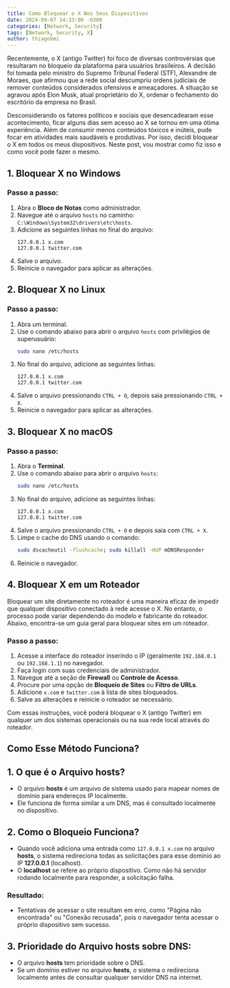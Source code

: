 ```yaml
---
title: Como Bloquear o X Nos Seus Dispositivos
date: 2024-09-07 14:33:00 -0300
categories: [Network, Security]
tags: [Network, Security, X]
author: thiagobmi
---
```


Recentemente, o X (antigo Twitter) foi foco de diversas controvérsias que resultaram no bloqueio da plataforma para usuários brasileiros. A decisão foi tomada pelo ministro do Supremo Tribunal Federal (STF), Alexandre de Moraes, que afirmou que a rede social descumpriu ordens judiciais de remover conteúdos considerados ofensivos e ameaçadores. A situação se agravou após Elon Musk, atual proprietário do X, ordenar o fechamento do escritório da empresa no Brasil.

Desconsiderando os fatores políticos e sociais que desencadearam esse acontecimento, ficar alguns dias sem acesso ao X se tornou em uma ótima experiência. Além de consumir menos conteúdos tóxicos e inúteis, pude focar em atividades mais saudáveis e produtivas. Por isso, decidi bloquear o X em todos os meus dispositivos. Neste post, vou mostrar como fiz isso e como você pode fazer o mesmo.


## 1. Bloquear X no Windows
### Passo a passo:
1. Abra o **Bloco de Notas** como administrador.
2. Navegue até o arquivo `hosts` no caminho: `C:\Windows\System32\drivers\etc\hosts`.
3. Adicione as seguintes linhas no final do arquivo:
   ```
   127.0.0.1 x.com
   127.0.0.1 twitter.com
   ```
4. Salve o arquivo.
5. Reinicie o navegador para aplicar as alterações.

## 2. Bloquear X no Linux
### Passo a passo:
1. Abra um terminal.
2. Use o comando abaixo para abrir o arquivo `hosts` com privilégios de superusuário:
   ```bash
   sudo nano /etc/hosts
   ```
3. No final do arquivo, adicione as seguintes linhas:
   ```
   127.0.0.1 x.com
   127.0.0.1 twitter.com
   ```
4. Salve o arquivo pressionando `CTRL + O`, depois saia pressionando `CTRL + X`.
5. Reinicie o navegador para aplicar as alterações.

## 3. Bloquear X no macOS
### Passo a passo:
1. Abra o **Terminal**.
2. Use o comando abaixo para abrir o arquivo `hosts`:
   ```bash
   sudo nano /etc/hosts
   ```
3. No final do arquivo, adicione as seguintes linhas:
   ```
   127.0.0.1 x.com
   127.0.0.1 twitter.com
   ```
4. Salve o arquivo pressionando `CTRL + O` e depois saia com `CTRL + X`.
5. Limpe o cache do DNS usando o comando:
   ```bash
   sudo dscacheutil -flushcache; sudo killall -HUP mDNSResponder
   ```
6. Reinicie o navegador.

## 4. Bloquear X em um Roteador
Bloquear um site diretamente no roteador é uma maneira eficaz de impedir que qualquer dispositivo conectado à rede acesse o X. No entanto, o processo pode variar dependendo do modelo e fabricante do roteador. Abaixo, encontra-se um guia geral para bloquear sites em um roteador.

### Passo a passo:
1. Acesse a interface do roteador inserindo o IP (geralmente `192.168.0.1` ou `192.168.1.1`) no navegador.
2. Faça login com suas credenciais de administrador.
3. Navegue até a seção de **Firewall** ou **Controle de Acesso**.
4. Procure por uma opção de **Bloqueio de Sites** ou **Filtro de URLs**.
5. Adicione `x.com` e `twitter.com` à lista de sites bloqueados.
6. Salve as alterações e reinicie o roteador se necessário.

Com essas instruções, você poderá bloquear o X (antigo Twitter) em qualquer um dos sistemas operacionais ou na sua rede local através do roteador.

## Como Esse Método Funciona?

## 1. O que é o Arquivo **hosts**?
- O arquivo **hosts** é um arquivo de sistema usado para mapear nomes de domínio para endereços IP localmente.
- Ele funciona de forma similar a um DNS, mas é consultado localmente no dispositivo.

## 2. Como o Bloqueio Funciona?
- Quando você adiciona uma entrada como `127.0.0.1 x.com` no arquivo **hosts**, o sistema redireciona todas as solicitações para esse domínio ao IP **127.0.0.1** (localhost).
- O **localhost** se refere ao próprio dispositivo. Como não há servidor rodando localmente para responder, a solicitação falha.

### Resultado:
- Tentativas de acessar o site resultam em erro, como "Página não encontrada" ou "Conexão recusada", pois o navegador tenta acessar o próprio dispositivo sem sucesso.

## 3. Prioridade do Arquivo **hosts** sobre DNS:
- O arquivo **hosts** tem prioridade sobre o DNS.
- Se um domínio estiver no arquivo **hosts**, o sistema o redireciona localmente antes de consultar qualquer servidor DNS na internet.
